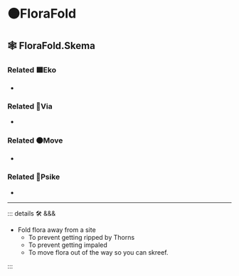 # 🟠<move>FloraFold</move>

## 🕸 FloraFold.Skema

### Related 🟩<eko>Eko</eko>

-

### Related 🔻<via>Via</via>

-

### Related 🟠<move>Move</move>

-

### Related 💜<psike>Psike</psike>

-

---

<!-- =================================================== -->
<!-- =================================================== -->
<!-- =================================================== -->
<!-- =================================================== -->
<!-- =================================================== -->
::: details 🛠 <dev>&&&</dev>

- Fold flora away from a site
    - To prevent getting ripped by Thorns
    - To prevent getting impaled
    - To move flora out of the way so you can skreef.

:::

